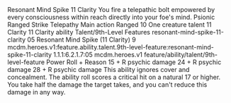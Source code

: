 <ability>
  <name>Resonant Mind Spike</name>
  <cost>11 Clarity</cost>
  <flavor>You fire a telepathic bolt empowered by every consciousness within reach directly into your foe&apos;s mind.</flavor>
  <keywords>
    <keyword>Psionic</keyword>
    <keyword>Ranged</keyword>
    <keyword>Strike</keyword>
    <keyword>Telepathy</keyword>
  </keywords>
  <type>Main action</type>
  <distance>Ranged 10</distance>
  <target>One creature</target>
  <metadata>
    <class>talent</class>
    <cost>11 Clarity</cost>
    <cost_amount>11</cost_amount>
    <cost_resource>Clarity</cost_resource>
    <feature_type>ability</feature_type>
    <file_dpath>Talent/9th-Level Features</file_dpath>
    <item_id>resonant-mind-spike-11-clarity</item_id>
    <item_index>05</item_index>
    <item_name>Resonant Mind Spike (11 Clarity)</item_name>
    <level>9</level>
    <scc>mcdm.heroes.v1:feature.ability.talent.9th-level-feature:resonant-mind-spike-11-clarity</scc>
    <scdc>1.1.1:6.2.1.7:05</scdc>
    <source>mcdm.heroes.v1</source>
    <type>feature/ability/talent/9th-level-feature</type>
  </metadata>
  <effects>
    <effect type="roll">
      <roll>Power Roll + Reason</roll>
      <t1>15 + R psychic damage</t1>
      <t2>24 + R psychic damage</t2>
      <t3>28 + R psychic damage</t3>
    </effect>
    <effect type="mundane">This ability ignores cover and concealment.</effect>
    <effect type="mundane" name="Strained">The ability roll scores a critical hit on a natural 17 or higher. You take half the damage the target takes, and you can&apos;t reduce this damage in any way.</effect>
  </effects>
</ability>
